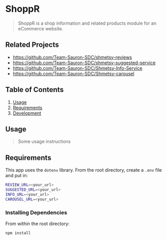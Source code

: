 # ShoppR

> ShoppR is a shop information and related products module for an eCommerce website.

## Related Projects

  - https://github.com/Team-Sauron-SDC/shmetsy-reviews
  - https://github.com/Team-Sauron-SDC/shmetsy-suggested-service
  - https://github.com/Team-Sauron-SDC/Shmetsy-Info-Service
  - https://github.com/Team-Sauron-SDC/Shmetsy-carousel

## Table of Contents

1. [Usage](#Usage)
1. [Requirements](#requirements)
1. [Development](#development)

## Usage

> Some usage instructions

## Requirements

This app uses the `dotenv` library. From the root directory, create a `.env` file and put in: 

```sh
REVIEW_URL=<your_url>
SUGGESTED_URL=<your_url>
INFO_URL=<your_url>
CAROUSEL_URL=<your_url>
```

### Installing Dependencies

From within the root directory:

```sh
npm install
```

